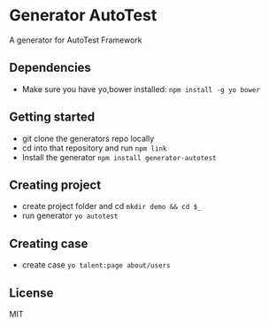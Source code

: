 # Generator AutoTest
A generator for AutoTest Framework

## Dependencies
- Make sure you have yo,bower installed:
	`npm install -g yo bower`

## Getting started
- git clone the generators repo locally
- cd into that repository and run `npm link`
- Install the generator
	`npm install generator-autotest`

## Creating project
- create project folder and cd
	`mkdir demo && cd $_`
- run generator
	`yo autotest`

## Creating case
- create case
	`yo talent:page about/users`

## License

MIT
